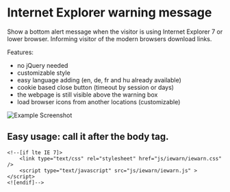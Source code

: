 Internet Explorer warning message
=============

Show a bottom alert message when the visitor is using Internet Explorer 7 or lower browser.
Informing visitor of the modern browsers download links.

Features:
- no jQuery needed
- customizable style
- easy language adding (en, de, fr and hu already available)
- cookie based close button (timeout by session or days)
- the webpage is still visible above the warning box 
- load browser icons from another locations (customizable)


![Example Screenshot](http://schalk.hu/projects/iewarn/demo/screenshot.jpg)

Easy usage: call it after the body tag.
-------

	<!--[if lte IE 7]>
		<link type="text/css" rel="stylesheet" href="js/iewarn/iewarn.css" />
		<script type="text/javascript" src="js/iewarn/iewarn.js" ></script>
	<![endif]-->

